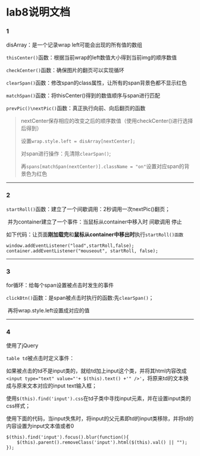 # lab8说明文档

### 1

disArray：是一个记录wrap left可能会出现的所有值的数组

`thisCenter()`函数：根据当前wrap的left数值大小得到当前img的顺序数值

`checkCenter()`函数：确保图片的翻页可以实现循环

`clearSpan()`函数：修改span的class属性，让所有的span背景色都不显示红色

`matchSpan()`函数：将thisCenter()得到的数值顺序与span进行匹配

`prevPic()\nextPic()`函数：真正执行向前、向后翻页的函数

> nextCenter保存相应的改变之后的顺序数值（使用checkCenter()进行选择后得到）
>
> 设置`wrap.style.left = disArray[nextCenter];`
>
> 对span进行操作：先清除`clearSpan()`;
>
> ​								再`spans[matchSpan(nextCenter)].className = "on"`设置对应span的背景色为红色



******

### 2

`startRoll()`函数：建立了一个间歇调用：2秒调用一次nextPic()翻页；

​									并为container建立了一个事件：当鼠标从container中移入时 间歇调用 停止

如下代码：让页面**刚加载完**和**鼠标从container中移出时**执行`startRoll()函数`

```
window.addEventListener("load",startRoll,false);
container.addEventListener("mouseout", startRoll, false);
```



******

### 3

for循环：给每个span设置被点击时发生的事件

`clickBtn()`函数：是span被点击时执行的函数:先`clearSpan()`；

​																				  再将wrap.style.left设置成对应的值



******

### 4

使用了jQuery

`table td`被点击时定义事件：

​	如果被点击的td不是input类的，就给td加上input这个类，并将其html内容改成`<input type="text" value="'+ $(this).text() +'" />'`，将原来td的文本换成与原来文本对应的input text输入框；

​	使用`$(this).find('input').css`在td子类中寻找input元素，并在设置input类的css样式；

​	使用下面的代码，当input失焦时，将input的父元素即td的input类移除，并将td的内容设置为input文本值或者0

```
$(this).find('input').focus().blur(function(){
    $(this).parent().removeClass('input').html($(this).val() || "");
});
```



